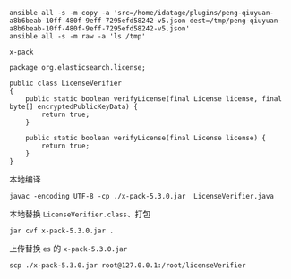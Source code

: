 ```
ansible all -s -m copy -a 'src=/home/idatage/plugins/peng-qiuyuan-a8b6beab-10ff-480f-9eff-7295efd58242-v5.json dest=/tmp/peng-qiuyuan-a8b6beab-10ff-480f-9eff-7295efd58242-v5.json'
ansible all -s -m raw -a 'ls /tmp'
```

`x-pack`

```
package org.elasticsearch.license;

public class LicenseVerifier
{
    public static boolean verifyLicense(final License license, final byte[] encryptedPublicKeyData) {
        return true;
    }

    public static boolean verifyLicense(final License license) {
        return true;
    }
}
```

本地编译

```
javac -encoding UTF-8 -cp ./x-pack-5.3.0.jar  LicenseVerifier.java
```

本地替换 `LicenseVerifier.class`、打包

```
jar cvf x-pack-5.3.0.jar .
```

上传替换 `es`  的 `x-pack-5.3.0.jar`

```
scp ./x-pack-5.3.0.jar root@127.0.0.1:/root/licenseVerifier

```



